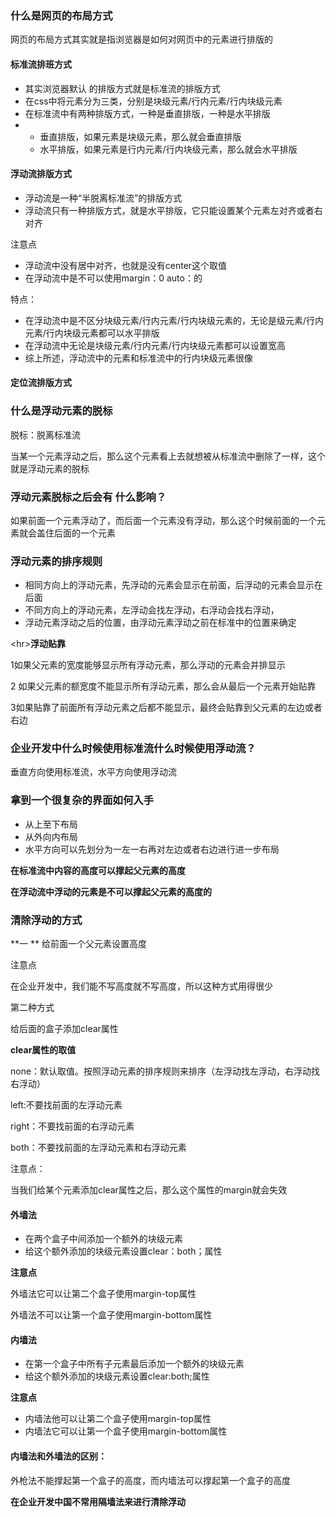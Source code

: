 ### 什么是网页的布局方式

网页的布局方式其实就是指浏览器是如何对网页中的元素进行排版的

#### 标准流排班方式

* 其实浏览器默认 的排版方式就是标准流的排版方式
* 在css中将元素分为三类，分别是块级元素/行内元素/行内块级元素
* 在标准流中有两种排版方式，一种是垂直排版，一种是水平排版
* * 垂直排版，如果元素是块级元素，那么就会垂直排版
  * 水平排版，如果元素是行内元素/行内块级元素，那么就会水平排版

#### 浮动流排版方式

* 浮动流是一种“半脱离标准流”的排版方式
* 浮动流只有一种排版方式，就是水平排版，它只能设置某个元素左对齐或者右对齐

注意点

* 浮动流中没有居中对齐，也就是没有center这个取值
* 在浮动流中是不可以使用margin：0 auto：的

特点：

* 在浮动流中是不区分块级元素/行内元素/行内块级元素的，无论是级元素/行内元素/行内块级元素都可以水平排版
* 在浮动流中无论是块级元素/行内元素/行内块级元素都可以设置宽高
* 综上所述，浮动流中的元素和标准流中的行内块级元素很像

#### 定位流排版方式

### 什么是浮动元素的脱标

脱标：脱离标准流

当某一个元素浮动之后，那么这个元素看上去就想被从标准流中删除了一样，这个就是浮动元素的脱标

### 浮动元素脱标之后会有 什么影响？

如果前面一个元素浮动了，而后面一个元素没有浮动，那么这个时候前面的一个元素就会盖住后面的一个元素

### 浮动元素的排序规则

* 相同方向上的浮动元素，先浮动的元素会显示在前面，后浮动的元素会显示在后面
* 不同方向上的浮动元素，左浮动会找左浮动，右浮动会找右浮动，
* 浮动元素浮动之后的位置，由浮动元素浮动之前在标准中的位置来确定

&lt;hr&gt;**浮动贴靠**

1如果父元素的宽度能够显示所有浮动元素，那么浮动的元素会并排显示

2 如果父元素的额宽度不能显示所有浮动元素，那么会从最后一个元素开始贴靠

3如果贴靠了前面所有浮动元素之后都不能显示，最终会贴靠到父元素的左边或者右边

### 企业开发中什么时候使用标准流什么时候使用浮动流？

垂直方向使用标准流，水平方向使用浮动流

### 拿到一个很复杂的界面如何入手

* 从上至下布局
* 从外向内布局
* 水平方向可以先划分为一左一右再对左边或者右边进行进一步布局

**在标准流中内容的高度可以撑起父元素的高度**

**在浮动流中浮动的元素是不可以撑起父元素的高度的**

### 清除浮动的方式

**一  ** 给前面一个父元素设置高度

注意点

在企业开发中，我们能不写高度就不写高度，所以这种方式用得很少

第二种方式

给后面的盒子添加clear属性

**clear属性的取值**

none：默认取值。按照浮动元素的排序规则来排序（左浮动找左浮动，右浮动找右浮动）

left:不要找前面的左浮动元素

right：不要找前面的右浮动元素

both：不要找前面的左浮动元素和右浮动元素

注意点：

当我们给某个元素添加clear属性之后，那么这个属性的margin就会失效

#### 外墙法

* 在两个盒子中间添加一个额外的块级元素
* 给这个额外添加的块级元素设置clear：both；属性

**注意点**

外墙法它可以让第二个盒子使用margin-top属性

外墙法不可以让第一个盒子使用margin-bottom属性

#### 内墙法

* 在第一个盒子中所有子元素最后添加一个额外的块级元素
* 给这个额外添加的块级元素设置clear:both;属性

**注意点**

* 内墙法他可以让第二个盒子使用margin-top属性
* 内墙法它可以让第一个盒子使用margin-bottom属性

#### 内墙法和外墙法的区别：

外枪法不能撑起第一个盒子的高度，而内墙法可以撑起第一个盒子的高度

**在企业开发中国不常用隔墙法来进行清除浮动**

